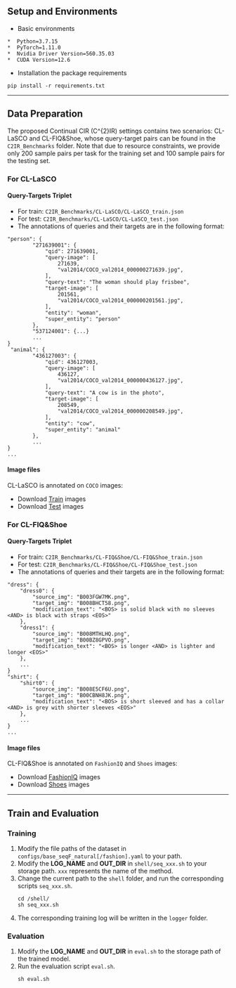 ## Setup and Environments
- Basic environments
```
*  Python=3.7.15
*  PyTorch=1.11.0
*  Nvidia Driver Version=560.35.03
*  CUDA Version=12.6
```

- Installation the package requirements
```
pip install -r requirements.txt
```

---
## Data Preparation
The proposed Continual CIR (C^{2}IR) settings contains two scenarios: CL-LaSCO and CL-FIQ&Shoe, whose query-target pairs can be found in the `C2IR_Benchmarks` folder. Note that due to resource constraints, we provide only 200 sample pairs per task for the training set and 100 sample pairs for the testing set.
### For CL-LaSCO
#### Query-Targets Triplet
- For train: `C2IR_Benchmarks/CL-LaSCO/CL-LaSCO_train.json`
- For test: `C2IR_Benchmarks/CL-LaSCO/CL-LaSCO_test.json`
- The annotations of queries and their targets are in the following format:
```
"person": {
        "271639001": {
            "qid": 271639001,
            "query-image": [
                271639,
                "val2014/COCO_val2014_000000271639.jpg",
            ],
            "query-text": "The woman should play frisbee",
            "target-image": [
                201561,
                "val2014/COCO_val2014_000000201561.jpg",
            ],
            "entity": "woman",
            "super_entity": "person"
        },
        "537124001": {...}
		...
}
 "animal": {
        "436127003": {
            "qid": 436127003,
            "query-image": [
                436127,
                "val2014/COCO_val2014_000000436127.jpg",
            ],
            "query-text": "A cow is in the photo",
            "target-image": [
                208549,
                "val2014/COCO_val2014_000000208549.jpg",
            ],
            "entity": "cow",
            "super_entity": "animal"
        },
		...
}
...
```

#### Image files
CL-LaSCO is annotated on `COCO` images:
- Download [Train](http://images.cocodataset.org/zips/train2014.zip) images
- Download [Test](http://images.cocodataset.org/zips/val2014.zip) images

### For CL-FIQ&Shoe
#### Query-Targets Triplet
- For train: `C2IR_Benchmarks/CL-FIQ&Shoe/CL-FIQ&Shoe_train.json`
- For test: `C2IR_Benchmarks/CL-FIQ&Shoe/CL-FIQ&Shoe_test.json`
- The annotations of queries and their targets are in the following format:
```
"dress": {
	"dress0": {
		"source_img": "B003FGW7MK.png",
		"target_img": "B008BHCT58.png",
		"modification_text": "<BOS> is solid black with no sleeves <AND> is black with straps <EOS>"
	},
	"dress1": {
		"source_img": "B008MTHLHQ.png",
		"target_img": "B00BZ8GPVO.png",
		"modification_text": "<BOS> is longer <AND> is lighter and longer <EOS>"
	},
	...
}
"shirt": {
	"shirt0": {
		"source_img": "B008E5CF6U.png",
		"target_img": "B00CBNH8JK.png",
		"modification_text": "<BOS> is short sleeved and has a collar <AND> is grey with shorter sleeves <EOS>"
	},
	...
}
...
```

#### Image files
CL-FIQ&Shoe is annotated on `FashionIQ` and `Shoes` images:
- Download [FashionIQ](https://github.com/XiaoxiaoGuo/fashion-iq) images
- Download [Shoes](http://tamaraberg.com/attributesDataset/index.html) images
---


## Train and Evaluation
### Training
1. Modify the file paths of the dataset in `configs/base_seqF_natural[/fashion].yaml` to your path.
2. Modify the **LOG_NAME** and **OUT_DIR** in `shell/seq_xxx.sh` to your storage path. `xxx` represents the name of the method.
3. Change the current path to the `shell` folder, and run the corresponding scripts `seq_xxx.sh`.
    ```
    cd /shell/
    sh seq_xxx.sh
    ```
4. The corresponding training log will be written in the `logger` folder.
   
### Evaluation
1. Modify the **LOG_NAME** and **OUT_DIR** in `eval.sh` to the storage path of the trained model. 
2. Run the evaluation script `eval.sh`.
    ```
    sh eval.sh
    ```